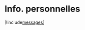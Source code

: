 # Info. personnelles

[!include[messages](infopersonnelles.messages.autogen.md)]



















































































